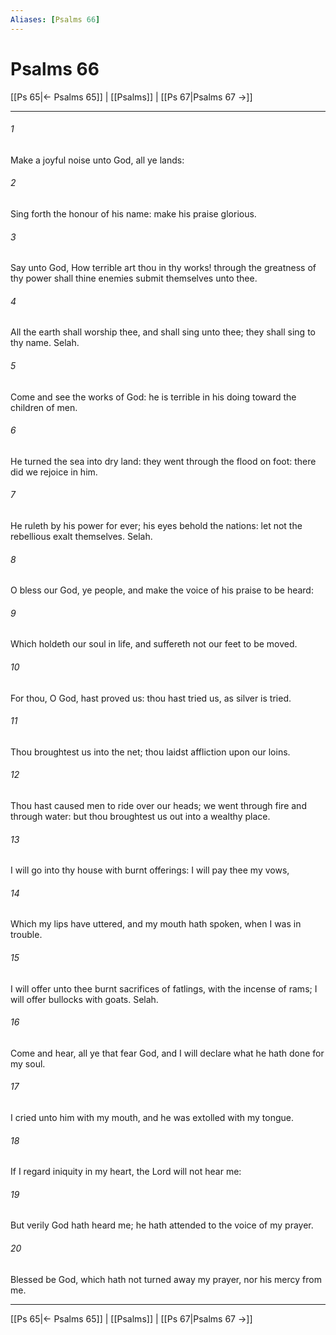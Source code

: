 ```yaml
---
Aliases: [Psalms 66]
---
```

# Psalms 66

[[Ps 65|← Psalms 65]] | [[Psalms]] | [[Ps 67|Psalms 67 →]]
***



###### 1 
Make a joyful noise unto God, all ye lands: 

###### 2 
Sing forth the honour of his name: make his praise glorious. 

###### 3 
Say unto God, How terrible art thou in thy works! through the greatness of thy power shall thine enemies submit themselves unto thee. 

###### 4 
All the earth shall worship thee, and shall sing unto thee; they shall sing to thy name. Selah. 

###### 5 
Come and see the works of God: he is terrible in his doing toward the children of men. 

###### 6 
He turned the sea into dry land: they went through the flood on foot: there did we rejoice in him. 

###### 7 
He ruleth by his power for ever; his eyes behold the nations: let not the rebellious exalt themselves. Selah. 

###### 8 
O bless our God, ye people, and make the voice of his praise to be heard: 

###### 9 
Which holdeth our soul in life, and suffereth not our feet to be moved. 

###### 10 
For thou, O God, hast proved us: thou hast tried us, as silver is tried. 

###### 11 
Thou broughtest us into the net; thou laidst affliction upon our loins. 

###### 12 
Thou hast caused men to ride over our heads; we went through fire and through water: but thou broughtest us out into a wealthy place. 

###### 13 
I will go into thy house with burnt offerings: I will pay thee my vows, 

###### 14 
Which my lips have uttered, and my mouth hath spoken, when I was in trouble. 

###### 15 
I will offer unto thee burnt sacrifices of fatlings, with the incense of rams; I will offer bullocks with goats. Selah. 

###### 16 
Come and hear, all ye that fear God, and I will declare what he hath done for my soul. 

###### 17 
I cried unto him with my mouth, and he was extolled with my tongue. 

###### 18 
If I regard iniquity in my heart, the Lord will not hear me: 

###### 19 
But verily God hath heard me; he hath attended to the voice of my prayer. 

###### 20 
Blessed be God, which hath not turned away my prayer, nor his mercy from me.

***
[[Ps 65|← Psalms 65]] | [[Psalms]] | [[Ps 67|Psalms 67 →]]
